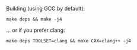 Building (using GCC by default):

    make deps && make -j4

... or if you prefer clang:

    make deps TOOLSET=clang && make CXX=clang++ -j4
